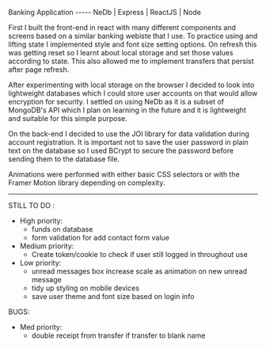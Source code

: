 Banking Application ----- 
NeDb | Express | ReactJS | Node

First I built the front-end in react with many different components and screens based on a similar banking webiste that I use.  To practice using and lifting state I implemented style and  font size setting options.  On refresh this was getting reset so I learnt about local storage and set those values according to state.  This also allowed me to implement transfers that persist after page refresh.

After experimenting with local storage on the browser I decided to look into lightweight databases which I could store user accounts on that would allow encryption for security.  I settled on using NeDb as it is a subset of MongoDB's API which I plan on learning in the future and it is lightweight and suitable for this simple purpose.

On the back-end I decided to use the JOI library for data validation during account registration.  It is important not to save the user password in plain text on the database so I used BCrypt to secure the password before sending them to the database file.

Animations were performed with either basic CSS selectors or with the Framer Motion library depending on complexity.  

----------------------------------------------------------------------------------

STILL TO DO : 
- High priority:
    - funds on database
    - form validation for add contact form value
- Medium priority:
    - Create token/cookie to check if user still logged in throughout use
- Low priority:
    - unread messages box increase scale as animation on new unread message
    - tidy up styling on mobile devices
    - save user theme and font size based on login info

BUGS:
- Med priority:
    - double receipt from transfer if transfer to blank name